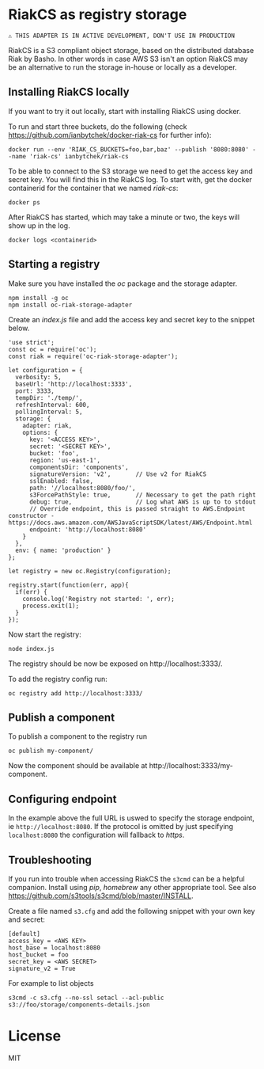 # RiakCS as registry storage

`⚠️ THIS ADAPTER IS IN ACTIVE DEVELOPMENT, DON'T USE IN PRODUCTION`

RiakCS is a S3 compliant object storage, based on the distributed database Riak by Basho. In other words in case AWS S3 isn't an option RiakCS may be an alternative to run the storage in-house or locally as a developer.

## Installing RiakCS locally

If you want to try it out locally, start with installing RiakCS using docker.

To run and start three buckets, do the following (check https://github.com/ianbytchek/docker-riak-cs for further info):

```
docker run --env 'RIAK_CS_BUCKETS=foo,bar,baz' --publish '8080:8080' --name 'riak-cs' ianbytchek/riak-cs
```

To be able to connect to the S3 storage we need to get the access key and secret key. You will find this in the RiakCS log. To start with, get the docker containerid for the container that we named _riak-cs_:

```
docker ps
```

After RiakCS has started, which may take a minute or two, the keys will show up in the log. 

```
docker logs <containerid>
```

## Starting a registry

Make sure you have installed the _oc_ package and the storage adapter.

```
npm install -g oc
npm install oc-riak-storage-adapter
```

Create an _index.js_ file and add the access key and secret key to the snippet below.

```
'use strict';
const oc = require('oc');
const riak = require('oc-riak-storage-adapter');

let configuration = {
  verbosity: 5,
  baseUrl: 'http://localhost:3333',
  port: 3333,
  tempDir: './temp/',
  refreshInterval: 600,
  pollingInterval: 5,
  storage: {
    adapter: riak,
    options: {
      key: '<ACCESS KEY>',
      secret: '<SECRET KEY>',
      bucket: 'foo',
      region: 'us-east-1',
      componentsDir: 'components',
      signatureVersion: 'v2',       // Use v2 for RiakCS
      sslEnabled: false,
      path: '//localhost:8080/foo/', 
      s3ForcePathStyle: true,       // Necessary to get the path right
      debug: true,                  // Log what AWS is up to to stdout 
      // Override endpoint, this is passed straight to AWS.Endpoint constructor - https://docs.aws.amazon.com/AWSJavaScriptSDK/latest/AWS/Endpoint.html 
      endpoint: 'http://localhost:8080'
    }    
  },
  env: { name: 'production' }
};

let registry = new oc.Registry(configuration);

registry.start(function(err, app){
  if(err) {
    console.log('Registry not started: ', err);
    process.exit(1);
  }
});
```

Now start the registry:

```
node index.js
```

The registry should be now be exposed on http://localhost:3333/.

To add the registry config run: 

```
oc registry add http://localhost:3333/
``` 

## Publish a component

To publish a component to the registry run

```
oc publish my-component/
```

Now the component should be available at http://localhost:3333/my-component.

## Configuring endpoint

In the example above the full URL is uswed to specify the storage endpoint, ie `http://localhost:8080`. If the protocol is omitted by just specifying `localhost:8080` the configuration will fallback to _https_. 

## Troubleshooting

If you run into trouble when accessing RiakCS the `s3cmd` can be a helpful companion. Install using _pip_, _homebrew_ any other appropriate tool. See also https://github.com/s3tools/s3cmd/blob/master/INSTALL.

Create a file named `s3.cfg` and add the following snippet with your own key and secret:

```
[default]
access_key = <AWS KEY>
host_base = localhost:8080
host_bucket = foo
secret_key = <AWS SECRET>
signature_v2 = True
```

For example to list objects

`s3cmd -c s3.cfg --no-ssl setacl --acl-public s3://foo/storage/components-details.json`

# License

MIT

